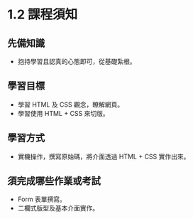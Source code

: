 # 1.2 課程須知

## 先備知識

* 抱持學習且認真的心態即可，從基礎紮根。



## 學習目標

* 學習 HTML 及 CSS 觀念，瞭解網頁。
* 學習使用 HTML + CSS 來切版。



## 學習方式

* 實機操作，撰寫原始碼，將介面透過 HTML + CSS 實作出來。



## 須完成哪些作業或考試

* Form 表單撰寫。
* 二欄式版型及基本介面實作。





